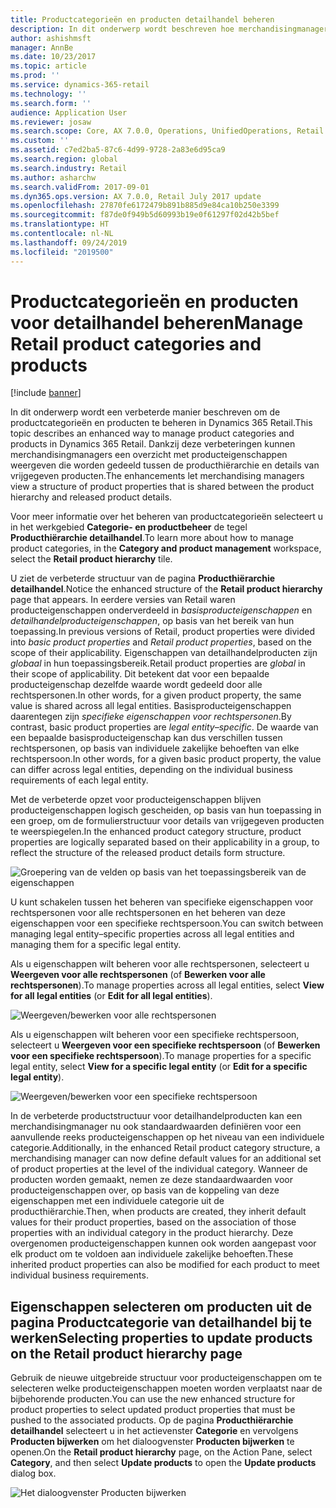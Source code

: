 ```yaml
---
title: Productcategorieën en producten detailhandel beheren
description: In dit onderwerp wordt beschreven hoe merchandisingmanagers de detailhandelproductcategorieën gebruiken om relaties tussen de detailhandelproducthiërarchie en vrijgegeven productdetails te beheren.
author: ashishmsft
manager: AnnBe
ms.date: 10/23/2017
ms.topic: article
ms.prod: ''
ms.service: dynamics-365-retail
ms.technology: ''
ms.search.form: ''
audience: Application User
ms.reviewer: josaw
ms.search.scope: Core, AX 7.0.0, Operations, UnifiedOperations, Retail
ms.custom: ''
ms.assetid: c7ed2ba5-87c6-4d99-9728-2a83e6d95ca9
ms.search.region: global
ms.search.industry: Retail
ms.author: asharchw
ms.search.validFrom: 2017-09-01
ms.dyn365.ops.version: AX 7.0.0, Retail July 2017 update
ms.openlocfilehash: 27870fe6172479b891b885d9e84ca10b250e3399
ms.sourcegitcommit: f87de0f949b5d60993b19e0f61297f02d42b5bef
ms.translationtype: HT
ms.contentlocale: nl-NL
ms.lasthandoff: 09/24/2019
ms.locfileid: "2019500"
---
```

# <a name="manage-retail-product-categories-and-products"></a><span data-ttu-id="ac3d0-103">Productcategorieën en producten voor detailhandel beheren</span><span class="sxs-lookup"><span data-stu-id="ac3d0-103">Manage Retail product categories and products</span></span>

[!include [banner](./includes/banner.md)]

<span data-ttu-id="ac3d0-104">In dit onderwerp wordt een verbeterde manier beschreven om de productcategorieën en producten te beheren in Dynamics 365 Retail.</span><span class="sxs-lookup"><span data-stu-id="ac3d0-104">This topic describes an enhanced way to manage product categories and products in Dynamics 365 Retail.</span></span> <span data-ttu-id="ac3d0-105">Dankzij deze verbeteringen kunnen merchandisingmanagers een overzicht met producteigenschappen weergeven die worden gedeeld tussen de producthiërarchie en details van vrijgegeven producten.</span><span class="sxs-lookup"><span data-stu-id="ac3d0-105">The enhancements let merchandising managers view a structure of product properties that is shared between the product hierarchy and released product details.</span></span>

<span data-ttu-id="ac3d0-106">Voor meer informatie over het beheren van productcategorieën selecteert u in het werkgebied **Categorie- en productbeheer** de tegel **Producthiërarchie detailhandel**.</span><span class="sxs-lookup"><span data-stu-id="ac3d0-106">To learn more about how to manage product categories, in the **Category and product management** workspace, select the **Retail product hierarchy** tile.</span></span>

<span data-ttu-id="ac3d0-107">U ziet de verbeterde structuur van de pagina **Producthiërarchie detailhandel**.</span><span class="sxs-lookup"><span data-stu-id="ac3d0-107">Notice the enhanced structure of the **Retail product hierarchy** page that appears.</span></span> <span data-ttu-id="ac3d0-108">In eerdere versies van Retail waren producteigenschappen onderverdeeld in *basisproducteigenschappen* en *detailhandelproducteigenschappen*, op basis van het bereik van hun toepassing.</span><span class="sxs-lookup"><span data-stu-id="ac3d0-108">In previous versions of Retail, product properties were divided into *basic product properties* and *Retail product properties*, based on the scope of their applicability.</span></span> <span data-ttu-id="ac3d0-109">Eigenschappen van detailhandelproducten zijn *globaal* in hun toepassingsbereik.</span><span class="sxs-lookup"><span data-stu-id="ac3d0-109">Retail product properties are *global* in their scope of applicability.</span></span> <span data-ttu-id="ac3d0-110">Dit betekent dat voor een bepaalde producteigenschap dezelfde waarde wordt gedeeld door alle rechtspersonen.</span><span class="sxs-lookup"><span data-stu-id="ac3d0-110">In other words, for a given product property, the same value is shared across all legal entities.</span></span> <span data-ttu-id="ac3d0-111">Basisproducteigenschappen daarentegen zijn *specifieke eigenschappen voor rechtspersonen*.</span><span class="sxs-lookup"><span data-stu-id="ac3d0-111">By contrast, basic product properties are *legal entity–specific*.</span></span> <span data-ttu-id="ac3d0-112">De waarde van een bepaalde basisproducteigenschap kan dus verschillen tussen rechtspersonen, op basis van individuele zakelijke behoeften van elke rechtspersoon.</span><span class="sxs-lookup"><span data-stu-id="ac3d0-112">In other words, for a given basic product property, the value can differ across legal entities, depending on the individual business requirements of each legal entity.</span></span>

<span data-ttu-id="ac3d0-113">Met de verbeterde opzet voor producteigenschappen blijven producteigenschappen logisch gescheiden, op basis van hun toepassing in een groep, om de formulierstructuur voor details van vrijgegeven producten te weerspiegelen.</span><span class="sxs-lookup"><span data-stu-id="ac3d0-113">In the enhanced product category structure, product properties are logically separated based on their applicability in a group, to reflect the structure of the released product details form structure.</span></span>

![Groepering van de velden op basis van het toepassingsbereik van de eigenschappen](media/NoticeGroupingOfFieldsBasedOnTheirScope.PNG)

<span data-ttu-id="ac3d0-115">U kunt schakelen tussen het beheren van specifieke eigenschappen voor rechtspersonen voor alle rechtspersonen en het beheren van deze eigenschappen voor een specifieke rechtspersoon.</span><span class="sxs-lookup"><span data-stu-id="ac3d0-115">You can switch between managing legal entity–specific properties across all legal entities and managing them for a specific legal entity.</span></span>

<span data-ttu-id="ac3d0-116">Als u eigenschappen wilt beheren voor alle rechtspersonen, selecteert u **Weergeven voor alle rechtspersonen** (of **Bewerken voor alle rechtspersonen**).</span><span class="sxs-lookup"><span data-stu-id="ac3d0-116">To manage properties across all legal entities, select **View for all legal entities** (or **Edit for all legal entities**).</span></span>

![Weergeven/bewerken voor alle rechtspersonen](media/ToggleBackToEditForSpecificLegalEntity.PNG)

<span data-ttu-id="ac3d0-118">Als u eigenschappen wilt beheren voor een specifieke rechtspersoon, selecteert u **Weergeven voor een specifieke rechtspersoon** (of **Bewerken voor een specifieke rechtspersoon**).</span><span class="sxs-lookup"><span data-stu-id="ac3d0-118">To manage properties for a specific legal entity, select **View for a specific legal entity** (or **Edit for a specific legal entity**).</span></span>

![Weergeven/bewerken voor een specifieke rechtspersoon](media/ToggleToEditForAllLegalEntities.PNG)

<span data-ttu-id="ac3d0-120">In de verbeterde productstructuur voor detailhandelproducten kan een merchandisingmanager nu ook standaardwaarden definiëren voor een aanvullende reeks producteigenschappen op het niveau van een individuele categorie.</span><span class="sxs-lookup"><span data-stu-id="ac3d0-120">Additionally, in the enhanced Retail product category structure, a merchandising manager can now define default values for an additional set of product properties at the level of the individual category.</span></span> <span data-ttu-id="ac3d0-121">Wanneer de producten worden gemaakt, nemen ze deze standaardwaarden voor producteigenschappen over, op basis van de koppeling van deze eigenschappen met een individuele categorie uit de producthiërarchie.</span><span class="sxs-lookup"><span data-stu-id="ac3d0-121">Then, when products are created, they inherit default values for their product properties, based on the association of those properties with an individual category in the product hierarchy.</span></span> <span data-ttu-id="ac3d0-122">Deze overgenomen producteigenschappen kunnen ook worden aangepast voor elk product om te voldoen aan individuele zakelijke behoeften.</span><span class="sxs-lookup"><span data-stu-id="ac3d0-122">These inherited product properties can also be modified for each product to meet individual business requirements.</span></span>

## <a name="selecting-properties-to-update-products-on-the-retail-product-hierarchy-page"></a><span data-ttu-id="ac3d0-123">Eigenschappen selecteren om producten uit de pagina Productcategorie van detailhandel bij te werken</span><span class="sxs-lookup"><span data-stu-id="ac3d0-123">Selecting properties to update products on the Retail product hierarchy page</span></span>

<span data-ttu-id="ac3d0-124">Gebruik de nieuwe uitgebreide structuur voor producteigenschappen om te selecteren welke producteigenschappen moeten worden verplaatst naar de bijbehorende producten.</span><span class="sxs-lookup"><span data-stu-id="ac3d0-124">You can use the new enhanced structure for product properties to select updated product properties that must be pushed to the associated products.</span></span> <span data-ttu-id="ac3d0-125">Op de pagina **Producthiërarchie detailhandel** selecteert u in het actievenster **Categorie** en vervolgens **Producten bijwerken** om het dialoogvenster **Producten bijwerken** te openen.</span><span class="sxs-lookup"><span data-stu-id="ac3d0-125">On the **Retail product hierarchy** page, on the Action Pane, select **Category**, and then select **Update products** to open the **Update products** dialog box.</span></span>

![Het dialoogvenster Producten bijwerken](media/NewUpdateProductsEnhancedView.PNG)
